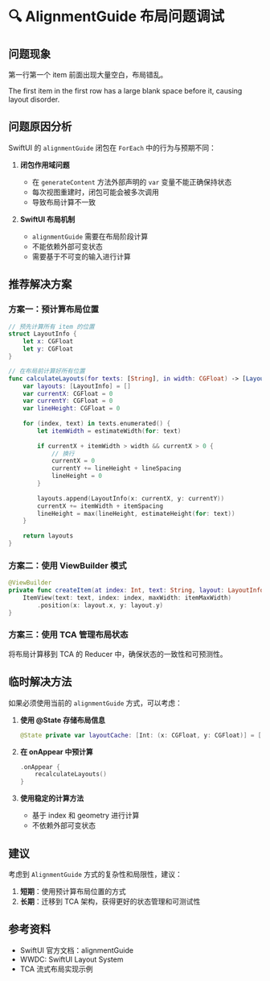 # 🔍 AlignmentGuide 布局问题调试

## 问题现象

第一行第一个 item 前面出现大量空白，布局错乱。

The first item in the first row has a large blank space before it, causing layout disorder.

## 问题原因分析

SwiftUI 的 `alignmentGuide` 闭包在 `ForEach` 中的行为与预期不同：

1. **闭包作用域问题**
   - 在 `generateContent` 方法外部声明的 `var` 变量不能正确保持状态
   - 每次视图重建时，闭包可能会被多次调用
   - 导致布局计算不一致

2. **SwiftUI 布局机制**
   - `alignmentGuide` 需要在布局阶段计算
   - 不能依赖外部可变状态
   - 需要基于不可变的输入进行计算

## 推荐解决方案

### 方案一：预计算布局位置

```swift
// 预先计算所有 item 的位置
struct LayoutInfo {
    let x: CGFloat
    let y: CGFloat
}

// 在布局前计算好所有位置
func calculateLayouts(for texts: [String], in width: CGFloat) -> [LayoutInfo] {
    var layouts: [LayoutInfo] = []
    var currentX: CGFloat = 0
    var currentY: CGFloat = 0
    var lineHeight: CGFloat = 0
    
    for (index, text) in texts.enumerated() {
        let itemWidth = estimateWidth(for: text)
        
        if currentX + itemWidth > width && currentX > 0 {
            // 换行
            currentX = 0
            currentY += lineHeight + lineSpacing
            lineHeight = 0
        }
        
        layouts.append(LayoutInfo(x: currentX, y: currentY))
        currentX += itemWidth + itemSpacing
        lineHeight = max(lineHeight, estimateHeight(for: text))
    }
    
    return layouts
}
```

### 方案二：使用 ViewBuilder 模式

```swift
@ViewBuilder
private func createItem(at index: Int, text: String, layout: LayoutInfo) -> some View {
    ItemView(text: text, index: index, maxWidth: itemMaxWidth)
        .position(x: layout.x, y: layout.y)
}
```

### 方案三：使用 TCA 管理布局状态

将布局计算移到 TCA 的 Reducer 中，确保状态的一致性和可预测性。

## 临时解决方法

如果必须使用当前的 `alignmentGuide` 方式，可以考虑：

1. **使用 @State 存储布局信息**
   ```swift
   @State private var layoutCache: [Int: (x: CGFloat, y: CGFloat)] = [:]
   ```

2. **在 onAppear 中预计算**
   ```swift
   .onAppear {
       recalculateLayouts()
   }
   ```

3. **使用稳定的计算方法**
   - 基于 index 和 geometry 进行计算
   - 不依赖外部可变状态

## 建议

考虑到 `AlignmentGuide` 方式的复杂性和局限性，建议：

1. **短期**：使用预计算布局位置的方式
2. **长期**：迁移到 TCA 架构，获得更好的状态管理和可测试性

## 参考资料

- SwiftUI 官方文档：alignmentGuide
- WWDC: SwiftUI Layout System
- TCA 流式布局实现示例